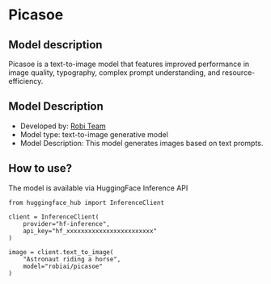 # Picasoe

## Model description

Picasoe is a text-to-image model that features improved performance in image quality, typography, complex prompt understanding, and resource-efficiency.

## Model Description

- Developed by: [Robi Team](https://www.robiai.com/)
- Model type: text-to-image generative model
- Model Description: This model generates images based on text prompts.

## How to use?

The model is available via HuggingFace Inference API

```
from huggingface_hub import InferenceClient

client = InferenceClient(
	provider="hf-inference",
	api_key="hf_xxxxxxxxxxxxxxxxxxxxxxxx"
)

image = client.text_to_image(
	"Astronaut riding a horse",
	model="robiai/picasoe"
)

```
